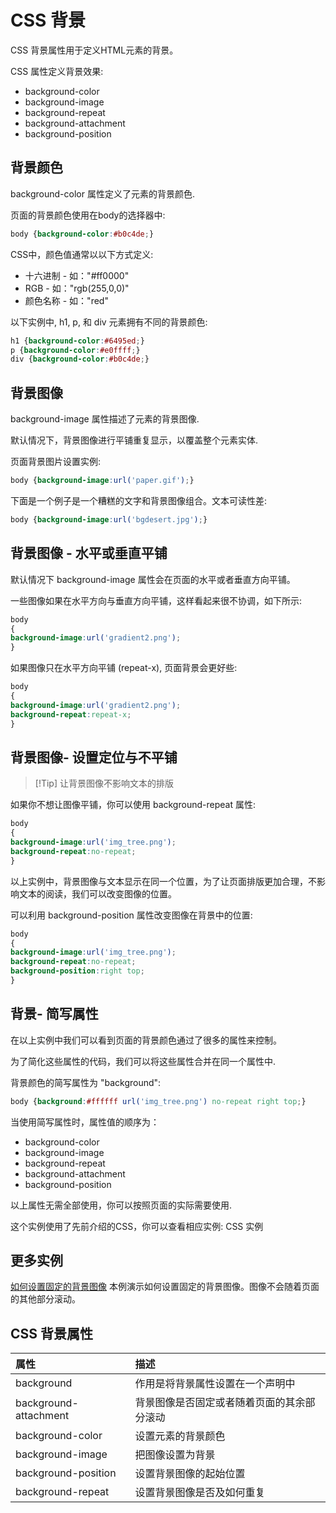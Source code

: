 # CSS 背景

CSS 背景属性用于定义HTML元素的背景。

CSS 属性定义背景效果:

- background-color
- background-image
- background-repeat
- background-attachment
- background-position

## 背景颜色
background-color 属性定义了元素的背景颜色.

页面的背景颜色使用在body的选择器中:

<!--sec data-title="实例" data-filename="css_background-color_body" ces-->
```css
body {background-color:#b0c4de;}
```
<!--endsec-->

CSS中，颜色值通常以以下方式定义:

- 十六进制 - 如："#ff0000"
- RGB - 如："rgb(255,0,0)"
- 颜色名称 - 如："red"

以下实例中, h1, p, 和 div 元素拥有不同的背景颜色:

<!--sec data-title="实例" data-filename="css_background-color_elements" ces-->
```css
h1 {background-color:#6495ed;}
p {background-color:#e0ffff;}
div {background-color:#b0c4de;}
```
<!--endsec-->

## 背景图像

background-image 属性描述了元素的背景图像.

默认情况下，背景图像进行平铺重复显示，以覆盖整个元素实体.

页面背景图片设置实例:

<!--sec data-title="实例" data-filename="css_background-image" ces-->
```css
body {background-image:url('paper.gif');}
```
<!--endsec-->

下面是一个例子是一个糟糕的文字和背景图像组合。文本可读性差:

<!--sec data-title="实例" data-filename="css_background-image_bad" ces-->
```css
body {background-image:url('bgdesert.jpg');}
```
<!--endsec-->

## 背景图像 - 水平或垂直平铺

默认情况下 background-image 属性会在页面的水平或者垂直方向平铺。

一些图像如果在水平方向与垂直方向平铺，这样看起来很不协调，如下所示: 

<!--sec data-title="实例" data-filename="css_syntax_id" ces-->
```css
body
{
background-image:url('gradient2.png');
}
```
<!--endsec-->

如果图像只在水平方向平铺 (repeat-x), 页面背景会更好些:

<!--sec data-title="实例" data-filename="css_background-image_gradient1" ces-->
```css
body
{
background-image:url('gradient2.png');
background-repeat:repeat-x;
}
```
<!--endsec-->

## 背景图像- 设置定位与不平铺

>[!Tip] 让背景图像不影响文本的排版

如果你不想让图像平铺，你可以使用 background-repeat 属性:

<!--sec data-title="实例" data-filename="css_background-image_gradient2" ces-->
```css
body
{
background-image:url('img_tree.png');
background-repeat:no-repeat;
}
```
<!--endsec-->

以上实例中，背景图像与文本显示在同一个位置，为了让页面排版更加合理，不影响文本的阅读，我们可以改变图像的位置。

可以利用 background-position 属性改变图像在背景中的位置:

<!--sec data-title="实例" data-filename="css_background-image_norepeat" ces-->
```css
body
{
background-image:url('img_tree.png');
background-repeat:no-repeat;
background-position:right top;
}
```
<!--endsec-->

## 背景- 简写属性

在以上实例中我们可以看到页面的背景颜色通过了很多的属性来控制。

为了简化这些属性的代码，我们可以将这些属性合并在同一个属性中.

背景颜色的简写属性为 "background":

<!--sec data-title="实例" data-filename="css_background-image_position" ces-->
```css
body {background:#ffffff url('img_tree.png') no-repeat right top;}
```
<!--endsec-->

当使用简写属性时，属性值的顺序为：

- background-color
- background-image
- background-repeat
- background-attachment
- background-position

以上属性无需全部使用，你可以按照页面的实际需要使用.

这个实例使用了先前介绍的CSS，你可以查看相应实例: CSS 实例

## 更多实例

[如何设置固定的背景图像](# "如何设置固定的背景图像")
本例演示如何设置固定的背景图像。图像不会随着页面的其他部分滚动。

## CSS 背景属性

|  属性 | 描述  |
| :------------ | :------------ |
| background  | 作用是将背景属性设置在一个声明中  |
| background-attachment  | 背景图像是否固定或者随着页面的其余部分滚动 |
| background-color  | 设置元素的背景颜色  |
| background-image  | 把图像设置为背景  |
| background-position  | 设置背景图像的起始位置  |
| background-repeat  | 设置背景图像是否及如何重复  |
